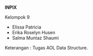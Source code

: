 **INPIX**

Kelompok 9
- Elissa Patricia
- Erika Roselyn Husen
- Salma Muntaz Shaumi

Keterangan : Tugas AOL Data Structure.
